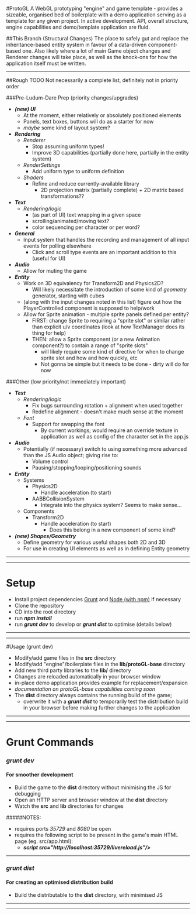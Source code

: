 #ProtoGL
A WebGL prototyping "engine" and game template - provides a sizeable, organised bed of boilerplate with a demo application serving as a template for any given project.
In active development. API, overall structure, engine capabilities and demo/template application are fluid.

##This Branch (Structural Changes)
The place to safely gut and replace the inheritance-based entity system in favour of a data-driven component-based one.
Also likely where a lot of main Game object changes and Renderer changes will take place, as well as the knock-ons for how the application itself must be written.

----

##Rough TODO
Not necessarily a complete list, definitely not in priority order 

###Pre-Ludum-Dare Prep (priority changes/upgrades)
- ***(new) UI***
    - At the moment, either relatively or absolutely positioned elements
    - Panels, text boxes, buttons will do as a starter for now
    - *maybe* some kind of layout system?
- ***Rendering***
    - *Renderer*
        - Stop assuming uniform types!
        - Improve 3D capabilities (partially done here, partially in the entity system)
    - *RenderSettings*
        - Add uniform type to uniform definition
    - *Shaders*
        - Refine and reduce currently-available library
            - 2D projection matrix (partially complete) + 2D matrix based transformations??
- ***Text***
    - *Rendering/logic*
        - (as part of UI) text wrapping in a given space
        - scrolling/animated/moving text?
        - color sequencing per character or per word?
- ***General***
    - Input system that handles the recording and management of all input events for polling elsewhere
        - Click and scroll type events are an important addition to this (useful for UI)
- ***Audio***
    - Allow for muting the game
- ***Entity***
    - Work on 3D equivalency for Transform2D and Physics2D?
        - Will likely necessitate the introduction of some kind of *geometry* generator, starting with cubes
    - (along with the input changes noted in this list) figure out how the PlayerControlled component is supposed to help/work
    - Allow for Sprite animation - multiple sprite panels defined per entity?
        - FIRST: change Sprite to requiring a "sprite slot" or similar rather than explicit u/v coordinates (look at how TextManager does its thing for help)
        - THEN: allow a Sprite component (or a new Animation component?) to contain a range of "sprite slots"
            - will likely require some kind of directive for when to change sprite slot and how and how quickly, etc
            - Not gonna be simple but it needs to be done - dirty will do for now

###Other (low priority/not immediately important)
- ***Text***
    - *Rendering/logic*
        - Fix bugs surrounding rotation + alignment when used together
        - Redefine alignment - doesn't make much sense at the moment
    - *Font*
        - Support for swapping the font
            - By current workings; would require an override texture in application as well as config of the character set in the app.js
- ***Audio***
    - Potentially (if necessary) switch to using something more advanced than the JS Audio object; giving rise to:
        - Volume control
        - Pausing/stopping/looping/positioning sounds
- ***Entity***
    - Systems
        - Physics2D
            - Handle acceleration (to start)
        - AABBCollisionSystem
            - Integrate into the physics system? Seems to make sense...
    - Components
        - Transform2D
            - Handle acceleration (to start)
                - Does this belong in a new component of some kind?
- ***(new) Shapes/Geometry***
    - Define geometry for various useful shapes both 2D and 3D
    - For use in creating UI elements as well as in defining Entity geometry

----
----

# Setup
- Install project dependencies [Grunt](http://gruntjs.com/) and [Node (with npm)](https://nodejs.org) if necessary
- Clone the repository
- CD into the root directory
- run ***npm install***
- run ***grunt dev*** to develop or ***grunt dist*** to optimise (details below)

----
----

#Usage (grunt dev)
- Modify/add game files in the **src** directory
- Modify/add "engine"/boilerplate files in the **lib/protoGL-base** directory
- Add new third party libraries to the **lib/** directory
- Changes are reloaded automatically in your browser window
- in-place demo application provides example for replacement/expansion
- *documentation on protoGL-base capabilities coming soon*
- The **dist** directory always contains the running build of the game;
    - overwrite it with a ***grunt dist*** to temporarily test the distribution build in your browser before making further changes to the application

----
----

# Grunt Commands
### *grunt dev*
#### For smoother development
- Build the game to the **dist** directory without minimising the JS for debugging
- Open an HTTP server and browser window at the **dist** directory
- Watch the **src** and **lib** directories for changes

#####NOTES:
- requires ports *35729* and *8080* be open
- requires the following script to be present in the game's main HTML page (eg. src/app.html):
    - ***script src="http://localhost:35729/livereload.js"/>***

----

### *grunt dist*
#### For creating an optimised distribution build
- Build the distributable to the **dist** directory, with minimised JS

----
----
